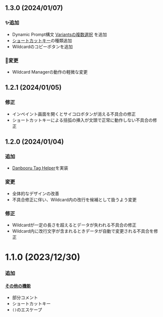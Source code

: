 ## 1.3.0 (2024/01/07)

### ✨追加

-   Dynamic Prompt構文 [Variantsの複数選択](https://github.com/xmitoux/naildcard#複数選択) を追加
-   [ショートカットキー]([https://github.com/xmitoux/naildcard#⌨️ショートカットキー](https://github.com/xmitoux/naildcard?tab=readme-ov-file#%E3%82%B7%E3%83%A7%E3%83%BC%E3%83%88%E3%82%AB%E3%83%83%E3%83%88%E3%82%AD%E3%83%BC))の種類追加
-   Wildcardのコピーボタンを追加

### 🔄変更

-   Wildcard Managerの動作の軽微な変更

## 1.2.1 (2024/01/05)

### 修正

-   インペイント画面を開くとサイコロボタンが消える不具合の修正
-   ショートカットキーによる括弧の挿入が文頭で正常に動作しない不具合の修正

## 1.2.0 (2024/01/04)

### 追加

-   [Danbooru Tag Helper](https://github.com/xmitoux/naildcard#danbooru-tag-helper)を実装

### 変更

-   全体的なデザインの改善
-   不具合修正に伴い、Wildcard内の改行を候補として扱うよう変更

### 修正

-   Wildcardが一定の長さを超えるとデータが失われる不具合の修正
-   Wildcard内に改行文字が含まれるときデータが自動で変更される不具合を修正

# 1.1.0 (2023/12/30)

### 追加

#### [その他の機能](https://github.com/xmitoux/naildcard#その他の機能)

-   部分コメント
-   ショートカットキー
-   `()`のエスケープ
